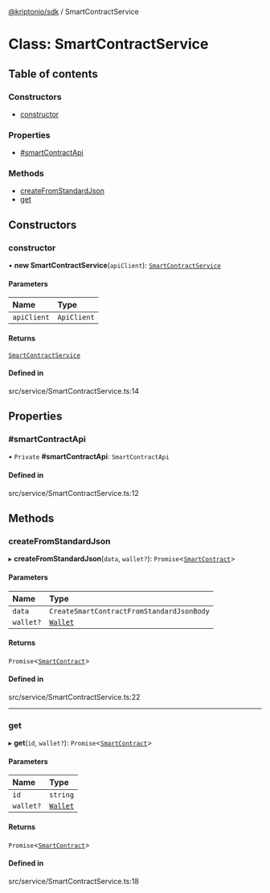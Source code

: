 [@kriptonio/sdk](../README.md) / SmartContractService

# Class: SmartContractService

## Table of contents

### Constructors

- [constructor](SmartContractService.md#constructor)

### Properties

- [#smartContractApi](SmartContractService.md##smartcontractapi)

### Methods

- [createFromStandardJson](SmartContractService.md#createfromstandardjson)
- [get](SmartContractService.md#get)

## Constructors

### constructor

• **new SmartContractService**(`apiClient`): [`SmartContractService`](SmartContractService.md)

#### Parameters

| Name | Type |
| :------ | :------ |
| `apiClient` | `ApiClient` |

#### Returns

[`SmartContractService`](SmartContractService.md)

#### Defined in

src/service/SmartContractService.ts:14

## Properties

### #smartContractApi

• `Private` **#smartContractApi**: `SmartContractApi`

#### Defined in

src/service/SmartContractService.ts:12

## Methods

### createFromStandardJson

▸ **createFromStandardJson**(`data`, `wallet?`): `Promise`\<[`SmartContract`](SmartContract.md)\>

#### Parameters

| Name | Type |
| :------ | :------ |
| `data` | `CreateSmartContractFromStandardJsonBody` |
| `wallet?` | [`Wallet`](Wallet.md) |

#### Returns

`Promise`\<[`SmartContract`](SmartContract.md)\>

#### Defined in

src/service/SmartContractService.ts:22

___

### get

▸ **get**(`id`, `wallet?`): `Promise`\<[`SmartContract`](SmartContract.md)\>

#### Parameters

| Name | Type |
| :------ | :------ |
| `id` | `string` |
| `wallet?` | [`Wallet`](Wallet.md) |

#### Returns

`Promise`\<[`SmartContract`](SmartContract.md)\>

#### Defined in

src/service/SmartContractService.ts:18
